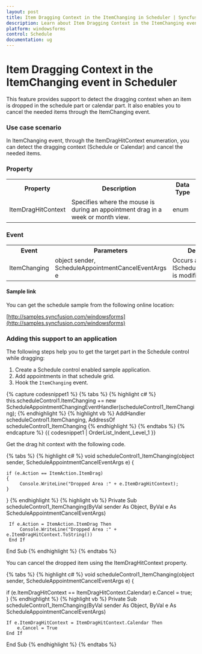 ```yaml
---
layout: post
title: Item Dragging Context in the ItemChanging in Scheduler | Syncfusion
description: Learn about Item Dragging Context in the ItemChanging event support in Syncfusion® Windows Forms Scheduler (Schedule) control and more details.
platform: windowsforms
control: Schedule
documentation: ug
---
```


# Item Dragging Context in the ItemChanging event in Scheduler

This feature provides support to detect the dragging context when an item is dropped in the schedule part or calendar part. It also enables you to cancel the needed items through the ItemChanging event.

### Use case scenario

In ItemChanging event, through the ItemDragHitContext enumeration, you can detect the dragging context (Schedule or Calendar) and cancel the needed items.

### Property

<table>
<tr>
<th>
Property </th><th>
Description </th><th>
Data Type </th></tr>
<tr>
<td>
ItemDragHitContext</td><td>
Specifies where the mouse is during an appointment drag in a week or month view.</td><td>
enum</td></tr>
</table>

### Event

<table>
<tr>
<th>
Event</th><th>
Parameters</th><th>
Description</th></tr>
<tr>
<td>
ItemChanging</td><td>
object sender, ScheduleAppointmentCancelEventArgs e</td><td>
Occurs after an IScheduleAppointment is modified.</td></tr>
</table>

#### Sample link

You can get the schedule sample from the following online location:

[http://samples.syncfusion.com/windowsforms](http://samples.syncfusion.com/windowsforms)

### Adding this support to an application

The following steps help you to get the target part in the Schedule control while dragging:

1. Create a Schedule control enabled sample application.
2. Add appointments in that schedule grid.
3. Hook the `ItemChanging` event.

{% capture codesnippet1 %}​
{% tabs %}
{% highlight c# %}
this.scheduleControl1.ItemChanging += new ScheduleAppointmentChangingEventHandler(scheduleControl1_ItemChanging);
{% endhighlight %}
{% highlight vb %}
AddHandler scheduleControl1.ItemChanging, AddressOf scheduleControl1_ItemChanging
{% endhighlight %}
{% endtabs %}
{% endcapture %}
{{ codesnippet1 | OrderList_Indent_Level_1 }}

Get the drag hit context with the following code.

{% tabs %}
{% highlight c# %}
void scheduleControl1_ItemChanging(object sender, ScheduleAppointmentCancelEventArgs e)
{

    if (e.Action == ItemAction.ItemDrag)
    {
         Console.WriteLine("Dropped Area :" + e.ItemDragHitContext);
    }
}
{% endhighlight %}
{% highlight vb %}
Private Sub scheduleControl1_ItemChanging(ByVal sender As Object, ByVal e As ScheduleAppointmentCancelEventArgs)

     If e.Action = ItemAction.ItemDrag Then
         Console.WriteLine("Dropped Area :" + e.ItemDragHitContext.ToString())
     End If
End Sub
{% endhighlight %}
{% endtabs %}

You can cancel the dropped item using the ItemDragHitContext property.

{% tabs %}
{% highlight c# %}
void scheduleControl1_ItemChanging(object sender, ScheduleAppointmentCancelEventArgs e)
{

   if (e.ItemDragHitContext == ItemDragHitContext.Calendar)
        e.Cancel = true;
}
{% endhighlight %}
{% highlight vb %}
Private Sub scheduleControl1_ItemChanging(ByVal sender As Object, ByVal e As ScheduleAppointmentCancelEventArgs)

    If e.ItemDragHitContext = ItemDragHitContext.Calendar Then
        e.Cancel = True
    End If
End Sub
{% endhighlight %}
{% endtabs %}
